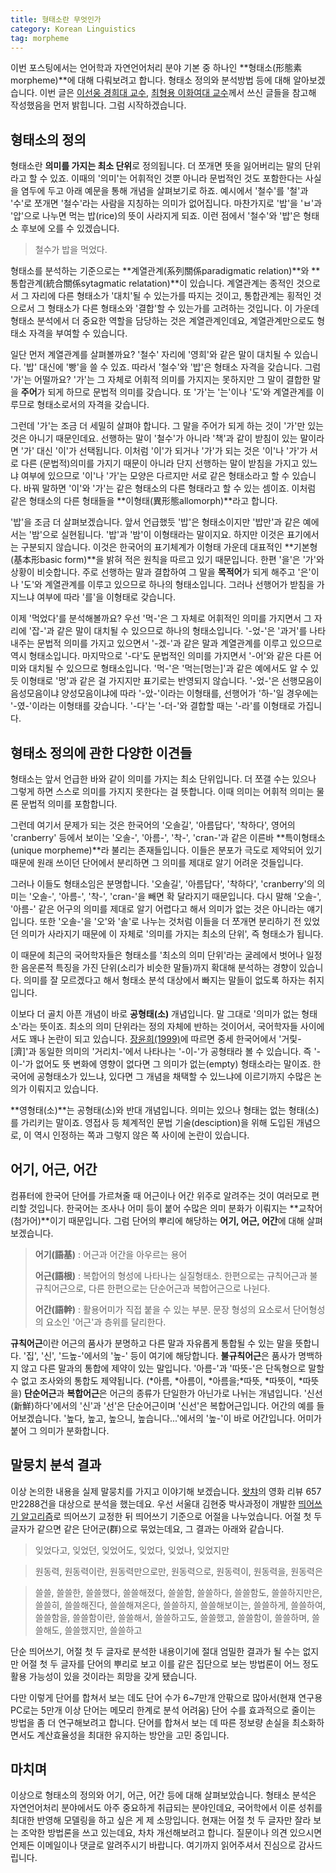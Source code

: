 ```yaml
---
title: 형태소란 무엇인가
category: Korean Linguistics
tag: morpheme
---
```


이번 포스팅에서는 언어학과 자연언어처리 분야 기본 중 하나인 **형태소(形態素morpheme)**에 대해 다뤄보려고 합니다. 형태소 정의와 분석방법 등에 대해 알아보겠습니다. 이번 글은 [이선웅 경희대 교수](http://www.kyobobook.co.kr/product/detailViewKor.laf?mallGb=KOR&ejkGb=KOR&barcode=9788984775275&orderClick=JA2), [최형용 이화여대 교수](https://www.kyobobook.co.kr/product/detailViewKor.laf?mallGb=KOR&ejkGb=KOR&barcode=9788962924572&orderClick=JAj)께서 쓰신 글들을 참고해 작성했음을 먼저 밝힙니다. 그럼 시작하겠습니다.



## 형태소의 정의

형태소란 **의미를 가지는 최소 단위**로 정의됩니다. 더 쪼개면 뜻을 잃어버리는 말의 단위라고 할 수 있죠. 이때의 '의미'는 어휘적인 것뿐 아니라 문법적인 것도 포함한다는 사실을 염두에 두고 아래 예문을 통해 개념을 살펴보기로 하죠. 예시에서 '철수'를 '철'과 '수'로 쪼개면 '철수'라는 사람을 지칭하는 의미가 없어집니다. 마찬가지로 '밥'을 'ㅂ'과 '압'으로 나누면 먹는 밥(rice)의 뜻이 사라지게 되죠. 이런 점에서 '철수'와 '밥'은 형태소 후보에 오를 수 있겠습니다.

> 철수가 밥을 먹었다.

형태소를 분석하는 기준으로는 **계열관계(系列關係paradigmatic relation)**와 **통합관계(統合關係sytagmatic relatation)**이 있습니다. 계열관계는 종적인 것으로서 그 자리에 다른 형태소가 '대치'될 수 있는가를 따지는 것이고, 통합관계는 횡적인 것으로서 그 형태소가 다른 형태소와 '결합'할 수 있는가를 고려하는 것입니다. 이 가운데 형태소 분석에서 더 중요한 역할을 담당하는 것은 계열관계인데요, 계열관계만으로도 형태소 자격을 부여할 수 있습니다.

일단 먼저 계열관계를 살펴볼까요? '철수' 자리에 '영희'와 같은 말이 대치될 수 있습니다. '밥' 대신에 '빵'을 쓸 수 있죠. 따라서 '철수'와 '밥'은 형태소 자격을 갖습니다. 그럼 '가'는 어떨까요? '가'는 그 자체로 어휘적 의미를 가지지는 못하지만 그 말이 결합한 말을 **주어**가 되게 하므로 문법적 의미를 갖습니다. 또 '가'는 '는'이나 '도'와 계열관계를 이루므로 형태소로서의 자격을 갖습니다.

그런데 '가'는 조금 더 세밀히 살펴야 합니다. 그 말을 주어가 되게 하는 것이 '가'만 있는 것은 아니기 때문인데요. 선행하는 말이 '철수'가 아니라 '책'과 같이 받침이 있는 말이라면 '가' 대신 '이'가 선택됩니다. 이처럼 '이'가 되거나 '가'가 되는 것은 '이'나 '가'가 서로 다른 (문법적)의미를 가지기 때문이 아니라 단지 선행하는 말이 받침을 가지고 있느냐 여부에 있으므로 '이'나 '가'는 모양은 다르지만 서로 같은 형태소라고 할 수 있습니다. 바꿔 말하면 '이'와 '가'는 같은 형태소의 다른 형태라고 할 수 있는 셈이죠. 이처럼 같은 형태소의 다른 형태들을 **이형태(異形態allomorph)**라고 합니다.

'밥'을 조금 더 살펴보겠습니다. 앞서 언급했듯 '밥'은 형태소이지만 '밥만'과 같은 예에서는 '밤'으로 실현됩니다. '밥'과 '밤'이 이형태라는 말이지요. 하지만 이것은 표기에서는 구분되지 않습니다. 이것은 한국어의 표기체계가 이형태 가운데 대표적인 **기본형(基本形basic form)**을 밝혀 적은 원칙을 따르고 있기 때문입니다. 한편 '을'은 '가'와 상황이 비슷합니다. 주로 선행하는 말과 결합하여 그 말을 **목적어**가 되게 해주고 '은'이나 '도'와 계열관계를 이루고 있으므로 하나의 형태소입니다. 그러나 선행어가 받침을 가지느냐 여부에 따라 '를'을 이형태로 갖습니다.

이제 '먹었다'를 분석해볼까요? 우선 '먹-'은 그 자체로 어휘적인 의미를 가지면서 그 자리에 '잡-'과 같은 말이 대치될 수 있으므로 하나의 형태소입니다. '-었-'은 '과거'를 나타내주는 문법적 의미를 가지고 있으면서 '-겠-'과 같은 말과 계열관계를 이루고 있으므로 역시 형태소입니다. 마지막으로 '-다'도 문법적인 의미를 가지면서 '-어'와 같은 다른 어미와 대치될 수 있으므로 형태소입니다. '먹-'은 '먹는[멍는]'과 같은 예에서도 알 수 있듯 이형태로 '멍'과 같은 걸 가지지만 표기로는 반영되지 않습니다. '-었-'은 선행모음이 음성모음이냐 양성모음이냐에 따라 '-았-'이라는 이형태를, 선행어가 '하-'일 경우에는 '-였-'이라는 이형태를 갖습니다. '-다'는 '-더-'와 결합할 때는 '-라'를 이형태로 가집니다.



## 형태소 정의에 관한 다양한 이견들

형태소는 앞서 언급한 바와 같이 의미를 가지는 최소 단위입니다. 더 쪼갤 수는 있으나 그렇게 하면 스스로 의미를 가지지 못한다는 걸 뜻합니다. 이때 의미는 어휘적 의미는 물론 문법적 의미를 포함합니다. 

그런데 여기서 문제가 되는 것은 한국어의 '오솔길', '아름답다', '착하다', 영어의 'cranberry' 등에서 보이는 '오솔-', '아름-', '착-', 'cran-'과 같은 이른바 **특이형태소(unique morpheme)**라 불리는 존재들입니다. 이들은 분포가 극도로 제약되어 있기 때문에 원래 쓰이던 단어에서 분리하면 그 의미를 제대로 알기 어려운 것들입니다. 

그러나 이들도 형태소임은 분명합니다. '오솔길', '아름답다', '착하다', 'cranberry'의 의미는 '오솔-', '아름-', '착-', 'cran-'을 빼면 확 달라지기 때문입니다. 다시 말해 '오솔-', '아름-' 같은 어구의 의미를 제대로 알기 어렵다고 해서 의미가 없는 것은 아니라는 얘기입니다. 또한 '오솔-'을 '오'와 '솔'로 나누는 것처럼 이들을 더 쪼개면 분리하기 전 있었던 의미가 사라지기 때문에 이 자체로 '의미를 가지는 최소의 단위', 즉 형태소가 됩니다.

이 때문에 최근의 국어학자들은 형태소를 '최소의 의미 단위'라는 굴레에서 벗어나 일정한 음운론적 특징을 가진 단위(소리가 비슷한 말들)까지 확대해 분석하는 경향이 있습니다. 의미를 잘 모르겠다고 해서 형태소 분석 대상에서 빠지는 말들이 없도록 하자는 취지입니다.

이보다 더 골치 아픈 개념이 바로 **공형태(소)** 개념입니다. 말 그대로 '의미가 없는 형태소'라는 뜻이죠. 최소의 의미 단위라는 정의 자체에 반하는 것이어서, 국어학자들 사이에서도 꽤나 논란이 되고 있습니다. [장윤희(1999)](http://hosting03.snu.ac.kr/~komorph/new/en/qna/qna01.php?boardName=boardQna&mode=view&bNo=14&page=18&PHPSESSID=2e8848d9357db7e7cd23e4c52f3cec93d41a7752)에 따르면 중세 한국어에서 '거맃-[濟]'과 동일한 의미의 '거리치-'에서 나타나는 '-이-'가 공형태라 볼 수 있습니다. 즉 '-이-'가 없어도 뜻 변화에 영향이 없다면 그 의미가 없는(empty) 형태소라는 말이죠. 한국어에 공형태소가 있느냐, 있다면 그 개념을 채택할 수 있느냐에 이르기까지 수많은 논의가 이뤄지고 있습니다.

**영형태(소)**는 공형태(소)와 반대 개념입니다. 의미는 있으나 형태는 없는 형태(소)를 가리키는 말이죠. 영접사 등 체계적인 문법 기술(desciption)을 위해 도입된 개념으로, 이 역시 인정하는 쪽과 그렇지 않은 쪽 사이에 논란이 있습니다.



## 어기, 어근, 어간

컴퓨터에 한국어 단어를 가르쳐줄 때 어근이나 어간 위주로 알려주는 것이 여러모로 편리할 것입니다. 한국어는 조사나 어미 등이 붙어 수많은 의미 분화가 이뤄지는 **교착어(첨가어)**이기 때문입니다.  그럼 단어의 뿌리에 해당하는 **어기, 어근, 어간**에 대해 살펴보겠습니다.

> **어기(語基)** : 어근과 어간을 아우르는 용어
>
> **어근(語根)** : 복합어의 형성에 나타나는 실질형태소. 한편으로는 규칙어근과 불규칙어근으로, 다른 한편으로는 단순어근과 복합어근으로 나뉜다.
>
> **어간(語幹)** : 활용어미가 직접 붙을 수 있는 부분. 문장 형성의 요소로서 단어형성의 요소인 '어근'과 층위를 달리한다.

**규칙어근**이란 어근의 품사가 분명하고 다른 말과 자유롭게 통합될 수 있는 말을 뜻합니다. '집', '신', '드높-'에서의 '높-' 등이 여기에 해당합니다. **불규칙어근**은 품사가 명백하지 않고 다른 말과의 통합에 제약이 있는 말입니다. '아름-'과 '따뜻-'은 단독형으로 말할 수 없고 조사와의 통합도 제약됩니다. (*아름, *아름이, *아름을;\*따뜻, *따뜻이, *따뜻을) **단순어근**과 **복합어근**은 어근의 종류가 단일한가 아닌가로 나뉘는 개념입니다. '신선(新鮮)하다'에서의 '신'과 '선'은 단순어근이며 '신선'은 복합어근입니다. 어간의 예를 들어보겠습니다. '높다, 높고, 높으니, 높습니다...'에서의 '높-'이 바로 어간입니다. 어미가 붙어 그 의미가 분화합니다.



## 말뭉치 분석 결과

이상 논의한 내용을 실제 말뭉치를 가지고 이야기해 보겠습니다. [왓챠](https://watcha.net/)의 영화 리뷰 657만2288건을 대상으로 분석을 했는데요. 우선 서울대 김현중 박사과정이 개발한 [띄어쓰기 알고리즘](https://github.com/lovit/soy/tree/master/soy/nlp/space)로 띄어쓰기 교정한 뒤 띄어쓰기 기준으로 어절을 나누었습니다. 어절 첫 두 글자가 같으면 같은 단어군(群)으로 묶었는데요, 그 결과는 아래와 같습니다.

> 잊었다고, 잊었던, 잊었어도, 잊었다, 잊었나, 잊었지만

> 원동력, 원동력이란, 원동력만으로만, 원동력으로, 원동력이, 원동력을, 원동력은

> 쓸쓸, 쓸쓸한, 쓸쓸했다, 쓸쓸해졌다, 쓸쓸함, 쓸쓸하다, 쓸쓸함도, 쓸쓸하지만은, 쓸쓸히, 쓸쓸해진다, 쓸쓸해져온다, 쓸쓸하지, 쓸쓸해보이는, 쓸쓸하게, 쓸쓸하여, 쓸쓸함을, 쓸쓸함이란, 쓸쓸해서, 쓸쓸하고도, 쓸쓸했고, 쓸쓸함이, 쓸쓸하며, 쓸쓸해도, 쓸쓸했지만, 쓸쓸하고

단순 띄어쓰기, 어절 첫 두 글자로 분석한 내용이기에 절대 엄밀한 결과가 될 수는 없지만 어절 첫 두 글자를 단어의 뿌리로 보고 이를 같은 집단으로 보는 방법론이 어느 정도 활용 가능성이 있을 것이라는 희망을 갖게 됐습니다. 

다만 이렇게 단어를 합쳐서 보는 데도 단어 수가 6~7만개 안팎으로 많아서(현재 연구용 PC로는 5만개 이상 단어는 메모리 한계로 분석 어려움) 단어 수를 효과적으로 줄이는 방법을 좀 더 연구해보려고 합니다. 단어를 합쳐서 보는 데 따른 정보량 손실을 최소화하면서도 계산효율성을 최대한 유지하는 방안을 고민 중입니다.



## 마치며

이상으로 형태소의 정의와 어기, 어근, 어간 등에 대해 살펴보았습니다. 형태소 분석은 자연언어처리 분야에서도 아주 중요하게 취급되는 분야인데요, 국어학에서 이룬 성취를 최대한 반영해 모델링을 하고 싶은 게 제 소망입니다. 현재는 어절 첫 두 글자만 잘라 보는 조악한 방법론을 쓰고 있는데요, 차차 개선해보려고 합니다. 질문이나 의견 있으시면 언제든 이메일이나 댓글로 알려주시기 바랍니다. 여기까지 읽어주셔서 진심으로 감사드립니다.

